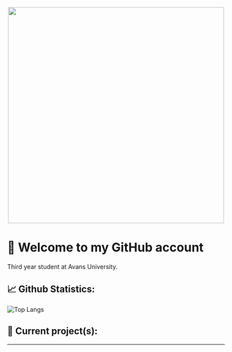 <div id="header" align="center">
  <img src="https://cdn.dribbble.com/users/1925067/screenshots/3883105/media/e3f55465f420eb39a036e5f539f7408d.jpg" width="500"/>
</div>

# 👋 Welcome to my GitHub account

Third year student at Avans University.

## 📈 Github Statistics:
![Top Langs](https://github-readme-stats.vercel.app/api/top-langs/?username=Perunaz&layout=compact&theme=vision-friendly-dark)

## 👷 Current project(s):

---
